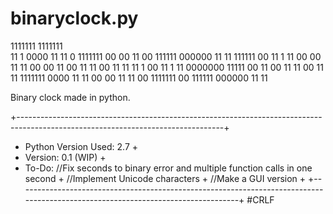 # binaryclock.py


1111111                                                     1111111  
11   1   0000  11    11      0      1111111  00    00      11        00    111111     000000  11   11
111111    00   11 1  11    00 00    11   11   00  00      11         00  11      11  00       11 11
11   1    00   11  1 11   0000000   11111       00         11        00  11      11  00       11 11
1111111  0000  11    11  00     00  11   11     00          1111111  00    111111     000000  11   11

Binary clock made in python. 

+---------------------------------------------------------------------------------------------------------------------------------+
+ Python Version Used: 2.7                                                                                                        +
+ Version: 0.1 (WIP)                                                                                                              +
+ To-Do: //Fix seconds to binary error and multiple function calls in one second                                                  +
         //Implement Unicode characters                                                                                           +
         //Make a GUI version                                                                                                     +
+---------------------------------------------------------------------------------------------------------------------------------+
#CRLF
